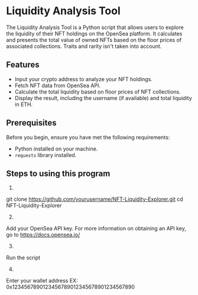 # Liquidity Analysis Tool

The Liquidity Analysis Tool is a Python script that allows users to explore the liquidity of their NFT holdings on the OpenSea platform. It calculates and presents the total value of owned NFTs based on the floor prices of associated collections. Traits and rarity isn't taken into account.

## Features

- Input your crypto address to analyze your NFT holdings.
- Fetch NFT data from OpenSea API.
- Calculate the total liquidity based on floor prices of NFT collections.
- Display the result, including the username (if available) and total liquidity in ETH.

## Prerequisites

Before you begin, ensure you have met the following requirements:

- Python installed on your machine.
- `requests` library installed. 

## Steps to using this program

1.
git clone https://github.com/yourusername/NFT-Liquidity-Explorer.git
cd NFT-Liquidity-Explorer

2.
Add your OpenSea API key.
    For more information on obtaining an API key, go to https://docs.opensea.io/

3.
Run the script

4.
Enter your wallet address
    EX: 0x1234567890123456789012345678901234567890
